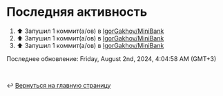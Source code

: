 # Последняя активность

<!--RECENT_ACTIVITY:start-->
1. ⬆️ Запушил 1 коммит(а/ов) в [IgorGakhov/MiniBank](https://github.com/IgorGakhov/MiniBank)<br>
2. ⬆️ Запушил 1 коммит(а/ов) в [IgorGakhov/MiniBank](https://github.com/IgorGakhov/MiniBank)<br>
3. ⬆️ Запушил 1 коммит(а/ов) в [IgorGakhov/MiniBank](https://github.com/IgorGakhov/MiniBank)<br>
<!--RECENT_ACTIVITY:end-->

<!--RECENT_ACTIVITY:last_update-->
Последнее обновление: Friday, August 2nd, 2024, 4:04:58 AM (GMT+3)
<!--RECENT_ACTIVITY:last_update_end-->

<br>

↩️ [Вернуться на главную страницу](locale/ru/README.md)
